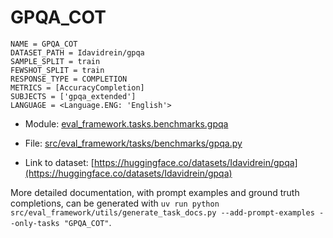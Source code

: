 # GPQA_COT

````
NAME = GPQA_COT
DATASET_PATH = Idavidrein/gpqa
SAMPLE_SPLIT = train
FEWSHOT_SPLIT = train
RESPONSE_TYPE = COMPLETION
METRICS = [AccuracyCompletion]
SUBJECTS = ['gpqa_extended']
LANGUAGE = <Language.ENG: 'English'>
````

- Module: [eval_framework.tasks.benchmarks.gpqa](eval_framework.tasks.benchmarks.gpqa)

- File: [src/eval_framework/tasks/benchmarks/gpqa.py](../../src/eval_framework/tasks/benchmarks/gpqa.py)

- Link to dataset: [https://huggingface.co/datasets/Idavidrein/gpqa](https://huggingface.co/datasets/Idavidrein/gpqa)

More detailed documentation, with prompt examples and ground truth completions, can be generated with `uv run python src/eval_framework/utils/generate_task_docs.py --add-prompt-examples --only-tasks "GPQA_COT"`.
